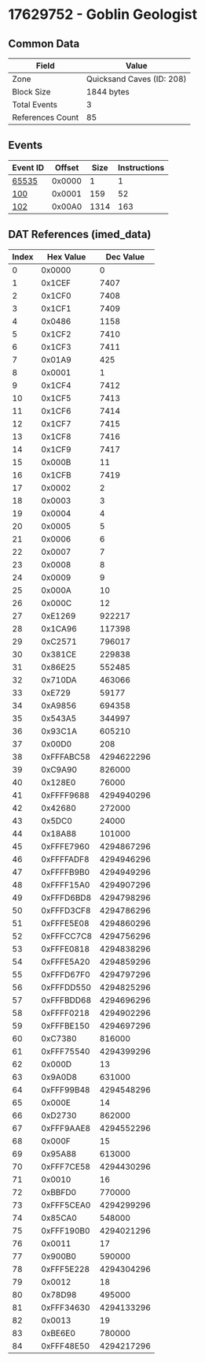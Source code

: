 # 17629752 - Goblin Geologist

## Common Data

| Field            | Value                     |
|------------------|---------------------------|
| Zone             | Quicksand Caves (ID: 208) |
| Block Size       | 1844 bytes                |
| Total Events     | 3                         |
| References Count | 85                        |

## Events

| Event ID            | Offset   |   Size |   Instructions |
|---------------------|----------|--------|----------------|
| [65535](./65535.md) | 0x0000   |      1 |              1 |
| [100](./100.md)     | 0x0001   |    159 |             52 |
| [102](./102.md)     | 0x00A0   |   1314 |            163 |

## DAT References (imed_data)

|   Index | Hex Value   |   Dec Value |
|---------|-------------|-------------|
|       0 | 0x0000      |           0 |
|       1 | 0x1CEF      |        7407 |
|       2 | 0x1CF0      |        7408 |
|       3 | 0x1CF1      |        7409 |
|       4 | 0x0486      |        1158 |
|       5 | 0x1CF2      |        7410 |
|       6 | 0x1CF3      |        7411 |
|       7 | 0x01A9      |         425 |
|       8 | 0x0001      |           1 |
|       9 | 0x1CF4      |        7412 |
|      10 | 0x1CF5      |        7413 |
|      11 | 0x1CF6      |        7414 |
|      12 | 0x1CF7      |        7415 |
|      13 | 0x1CF8      |        7416 |
|      14 | 0x1CF9      |        7417 |
|      15 | 0x000B      |          11 |
|      16 | 0x1CFB      |        7419 |
|      17 | 0x0002      |           2 |
|      18 | 0x0003      |           3 |
|      19 | 0x0004      |           4 |
|      20 | 0x0005      |           5 |
|      21 | 0x0006      |           6 |
|      22 | 0x0007      |           7 |
|      23 | 0x0008      |           8 |
|      24 | 0x0009      |           9 |
|      25 | 0x000A      |          10 |
|      26 | 0x000C      |          12 |
|      27 | 0xE1269     |      922217 |
|      28 | 0x1CA96     |      117398 |
|      29 | 0xC2571     |      796017 |
|      30 | 0x381CE     |      229838 |
|      31 | 0x86E25     |      552485 |
|      32 | 0x710DA     |      463066 |
|      33 | 0xE729      |       59177 |
|      34 | 0xA9856     |      694358 |
|      35 | 0x543A5     |      344997 |
|      36 | 0x93C1A     |      605210 |
|      37 | 0x00D0      |         208 |
|      38 | 0xFFFABC58  |  4294622296 |
|      39 | 0xC9A90     |      826000 |
|      40 | 0x128E0     |       76000 |
|      41 | 0xFFFF9688  |  4294940296 |
|      42 | 0x42680     |      272000 |
|      43 | 0x5DC0      |       24000 |
|      44 | 0x18A88     |      101000 |
|      45 | 0xFFFE7960  |  4294867296 |
|      46 | 0xFFFFADF8  |  4294946296 |
|      47 | 0xFFFFB9B0  |  4294949296 |
|      48 | 0xFFFF15A0  |  4294907296 |
|      49 | 0xFFFD6BD8  |  4294798296 |
|      50 | 0xFFFD3CF8  |  4294786296 |
|      51 | 0xFFFE5E08  |  4294860296 |
|      52 | 0xFFFCC7C8  |  4294756296 |
|      53 | 0xFFFE0818  |  4294838296 |
|      54 | 0xFFFE5A20  |  4294859296 |
|      55 | 0xFFFD67F0  |  4294797296 |
|      56 | 0xFFFDD550  |  4294825296 |
|      57 | 0xFFFBDD68  |  4294696296 |
|      58 | 0xFFFF0218  |  4294902296 |
|      59 | 0xFFFBE150  |  4294697296 |
|      60 | 0xC7380     |      816000 |
|      61 | 0xFFF75540  |  4294399296 |
|      62 | 0x000D      |          13 |
|      63 | 0x9A0D8     |      631000 |
|      64 | 0xFFF99B48  |  4294548296 |
|      65 | 0x000E      |          14 |
|      66 | 0xD2730     |      862000 |
|      67 | 0xFFF9AAE8  |  4294552296 |
|      68 | 0x000F      |          15 |
|      69 | 0x95A88     |      613000 |
|      70 | 0xFFF7CE58  |  4294430296 |
|      71 | 0x0010      |          16 |
|      72 | 0xBBFD0     |      770000 |
|      73 | 0xFFF5CEA0  |  4294299296 |
|      74 | 0x85CA0     |      548000 |
|      75 | 0xFFF190B0  |  4294021296 |
|      76 | 0x0011      |          17 |
|      77 | 0x900B0     |      590000 |
|      78 | 0xFFF5E228  |  4294304296 |
|      79 | 0x0012      |          18 |
|      80 | 0x78D98     |      495000 |
|      81 | 0xFFF34630  |  4294133296 |
|      82 | 0x0013      |          19 |
|      83 | 0xBE6E0     |      780000 |
|      84 | 0xFFF48E50  |  4294217296 |
